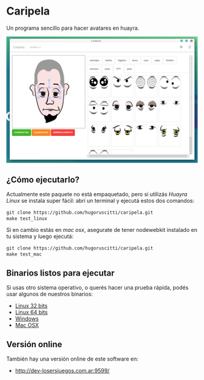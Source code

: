 # Caripela

Un programa sencillo para hacer avatares en huayra.

![](images/preview.png)

## ¿Cómo ejecutarlo?

Actualmente este paquete no está empaquetado, pero si utilizás
*Huayra Linux* se instala super fácil: abrí un terminal
y ejecutá estos dos comandos:

    git clone https://github.com/hugoruscitti/caripela.git
    make test_linux

Si en cambio estás en *mac osx*, asegurate de tener nodewebkit
instalado en tu sistema y luego ejecutá:

    git clone https://github.com/hugoruscitti/caripela.git
    make test_mac

## Binarios listos para ejecutar

Si usas otro sistema operativo, o querés hacer una prueba
rápida, podés usar algunos de nuestros binarios:

* [Linux 32 bits](https://drive.google.com/uc?id=0B9QBzNt2AHGzZEpMejdhVGNoOUE&export=download)
* [Linux 64 bits](https://drive.google.com/uc?id=0B9QBzNt2AHGzVXo2WjhZZFNiZ1U&export=download)
* [Windows](https://drive.google.com/uc?id=0B9QBzNt2AHGzb1RJMTY0Qjdsejg&export=download)
* [Mac OSX](https://drive.google.com/uc?id=0B9QBzNt2AHGzbkJ4Y1Z4ZldLeVk&export=download)

## Versión online

También hay una versión online de este software en:

* http://dev-losersjuegos.com.ar:9599/


